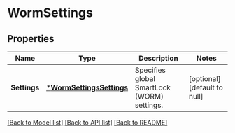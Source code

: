 # WormSettings

## Properties
Name | Type | Description | Notes
------------ | ------------- | ------------- | -------------
**Settings** | [***WormSettingsSettings**](WormSettingsSettings.md) | Specifies global SmartLock (WORM) settings. | [optional] [default to null]

[[Back to Model list]](../README.md#documentation-for-models) [[Back to API list]](../README.md#documentation-for-api-endpoints) [[Back to README]](../README.md)


